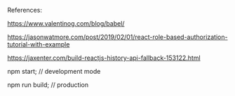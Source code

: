 References:


https://www.valentinog.com/blog/babel/


https://jasonwatmore.com/post/2019/02/01/react-role-based-authorization-tutorial-with-example


https://jaxenter.com/build-reactjs-history-api-fallback-153122.html


npm start; // development mode


npm run build; // production